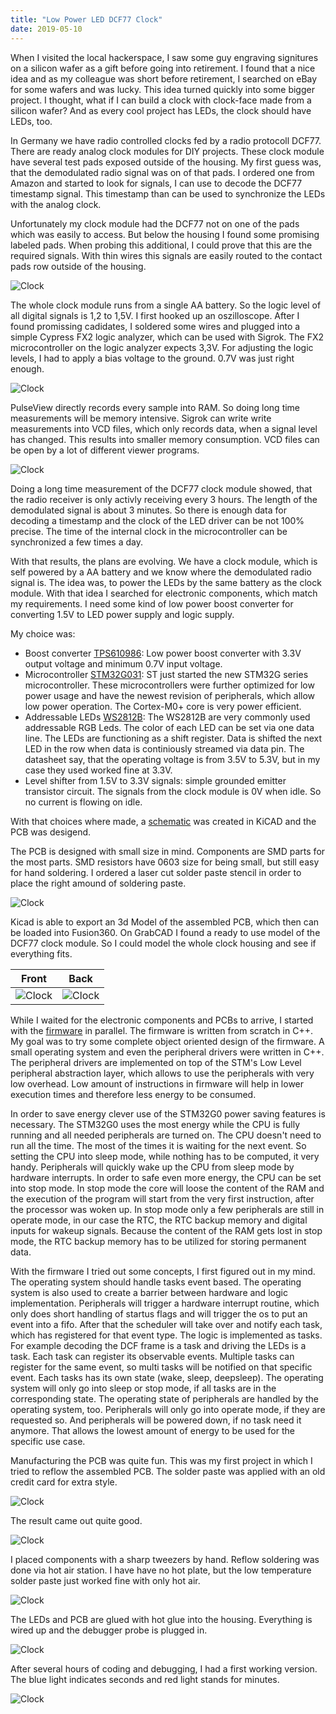```yaml
---
title: "Low Power LED DCF77 Clock"
date: 2019-05-10
---
```


When I visited the local hackerspace, I saw some guy engraving signitures on a silicon wafer as a gift before going into retirement. I found that a nice idea and as my colleague was short before retirement, I searched on eBay for some wafers and was lucky. This idea turned quickly into some bigger project. I thought, what if I can build a clock with clock-face made from a silicon wafer? And as every cool project has LEDs, the clock should have LEDs, too. 

In Germany we have radio controlled clocks fed by a radio protocoll DCF77. There are ready analog clock modules for DIY projects. These clock module have several test pads exposed outside of the housing. My first guess was, that the demodulated radio signal was on of that pads. I ordered one from Amazon and started to look for signals, I can use to decode the DCF77 timestamp signal. This timestamp than can be used to synchronize the LEDs with the analog clock. 

Unfortunately my clock module had the DCF77 not on one of the pads which was easily to access. But below the housing I found some promising labeled pads. When probing this additional, I could prove that this are the required signals. With thin wires this signals are easily routed to the contact pads row outside of the housing.

![Clock](/assets/2019-05-19/ClockModule.jpg)

The whole clock module runs from a single AA battery. So the logic level of all digital signals is 1,2 to 1,5V. I first hooked up an oszilloscope. After I found promissing cadidates, I soldered some wires and plugged into a simple Cypress FX2 logic analyzer, which can be used with Sigrok. The FX2 microcontroller on the logic analyzer expects 3,3V. For adjusting the logic levels, I had to apply a bias voltage to the ground. 0.7V was just right enough.

![Clock](/assets/2019-05-19/ClockLogic.jpg)

PulseView directly records every sample into RAM. So doing long time measurements will be memory intensive. Sigrok can write write measurements into VCD files, which only records data, when a signal level has changed. This results into smaller memory consumption. VCD files can be open by a lot of different viewer programs. 

![Clock](/assets/2019-05-19/ClockSignals.jpg)

Doing a long time measurement of the DCF77 clock module showed, that the radio receiver is only activly receiving every 3 hours. The length of the demodulated signal is about 3 minutes. So there is enough data for decoding a timestamp and the clock of the LED driver can be not 100% precise. The time of the internal clock in the microcontroller can be synchronized a few times a day.

With that results, the plans are evolving. We have a clock module, which is self powered by a AA battery and we know where the demodulated radio signal is. The idea was, to power the LEDs by the same battery as the clock module. With that idea I searched for electronic components, which match my requirements. I need some kind of low power boost converter for converting 1.5V to LED power supply and logic supply.

My choice was:
* Boost converter [TPS610986](https://www.ti.com/product/TPS610986): Low power boost converter with 3.3V output voltage and minimum 0.7V input voltage. 
* Microcontroller [STM32G031](https://www.st.com/en/microcontrollers-microprocessors/stm32g031k8.html): ST just started the new STM32G series microcontroller. These microcontrollers were further optimized for low power usage and have the newest revision of peripherals, which allow low power operation. The Cortex-M0+ core is very power efficient. 
* Addressable LEDs [WS2812B](https://cdn-shop.adafruit.com/datasheets/WS2812B.pdf): The WS2812B are very commonly used addressable RGB Leds. The color of each LED can be set via one data line. The LEDs are functioning as a shift register. Data is shifted the next LED in the row when data is continiously streamed via data pin. The datasheet say, that the operating voltage is from 3.5V to 5.3V, but in my case they used worked fine at 3.3V.
* Level shifter from 1.5V to 3.3V signals: simple grounded emitter transistor circuit. The signals from the clock module is 0V when idle. So no current is flowing on idle.

With that choices where made, a [schematic](https://github.com/saeugetier/LedDcfClockHardware/blob/main/lowpower.pdf) was created in KiCAD and the PCB was desigend.

The PCB is designed with small size in mind. Components are SMD parts for the most parts. SMD resistors have 0603 size for being small, but still easy for hand soldering. I ordered a laser cut solder paste stencil in order to place the right amound of soldering paste. 

![Clock](/assets/2019-05-19/ClockPCB.jpg)

Kicad is able to export an 3d Model of the assembled PCB, which then can be loaded into Fusion360. On GrabCAD I found a ready to use model of the DCF77 clock module. So I could model the whole clock housing and see if everything fits.

Front                                         | Back
:--------------------------------------------:|:---------------------------------------------:
![Clock](/assets/2019-05-19/Clock3DFront.jpg) | ![Clock](/assets/2019-05-19/Clock3DBack.jpg)

While I waited for the electronic components and PCBs to arrive, I started with the [firmware](https://github.com/saeugetier/LedDcfClock) in parallel. The firmware is written from scratch in C++. My goal was to try some complete object oriented design of the firmware. A small operating system and even the peripheral drivers were written in C++. The peripheral drivers are implemented on top of the STM's Low Level peripheral abstraction layer, which allows to use the peripherals with very low overhead. Low amount of instructions in firmware will help in lower execution times and therefore less energy to be consumed.

In order to save energy clever use of the STM32G0 power saving features is necessary. The STM32G0 uses the most energy while the CPU is fully running and all needed peripherals are turned on. The CPU doesn't need to run all the time. The most of the times it is waiting for the next event. So setting the CPU into sleep mode, while nothing has to be computed, it very handy. Peripherals will quickly wake up the CPU from sleep mode by hardware interrupts. In order to safe even more energy, the CPU can be set into stop mode. In stop mode the core will loose the content of the RAM and the execution of the program will start from the very first instruction, after the processor was woken up. In stop mode only a few peripherals are still in operate mode, in our case the RTC, the RTC backup memory and digital inputs for wakeup signals. Because the content of the RAM gets lost in stop mode, the RTC backup memory has to be utilized for storing permanent data.

With the firmware I tried out some concepts, I first figured out in my mind. The operating system should handle tasks event based. The operating system is also used to create a barrier between hardware and logic implementation. Peripherals will trigger a hardware interrupt routine, which only does short handling of startus flags and will trigger the os to put an event into a fifo. After that the scheduler will take over and notify each task, which has registered for that event type. The logic is implemented as tasks. For example decoding the DCF frame is a task and driving the LEDs is a task. Each task can register its observable events. Multiple tasks can register for the same event, so multi tasks will be notified on that specific event. Each tasks has its own state (wake, sleep, deepsleep). The operating system will only go into sleep or stop mode, if all tasks are in the corresponding state. The operating state of peripherals are handled by the operating system, too. Peripherals will only go into operate mode, if they are requested so. And peripherals will be powered down, if no task need it anymore. That allows the lowest amount of energy to be used for the specific use case.

Manufacturing the PCB was quite fun. This was my first project in which I tried to reflow the assembled PCB. The solder paste was applied with an old credit card for extra style. 

![Clock](/assets/2019-05-19/ClockSolderPaste.jpg)

The result came out quite good.

![Clock](/assets/2019-05-19/ClockSolderPaste2.jpg)

I placed components with a sharp tweezers by hand. Reflow soldering was done via hot air station. I have have no hot plate, but the low temperature solder paste just worked fine with only hot air.

![Clock](/assets/2019-05-19/ClockAssembled.jpg)

The LEDs and PCB are glued with hot glue into the housing. Everything is wired up and the debugger probe is plugged in. 

![Clock](/assets/2019-05-19/ClockBack.jpg)

After several hours of coding and debugging, I had a first working version. The blue light indicates seconds and red light stands for minutes.

![Clock](/assets/2019-05-19/ClockFinished.jpg)

